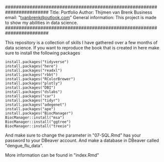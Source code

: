 ########################################################################
Title: Portfolio
Author: Thijmen van Brenk
Business email: "tvanbrenk@outlook.com"
General information: This project is made to show my abilities in data science. 
########################################################################

This repository is a collection of skills I have gathered over a few months of data science.
If you want to reproduce the book that is created in here make sure to install the following packages
```
install.packages("tidyverse")
install.packages("here")
install.packages("readxl")
install.packages("rbbt")
install.packages("RColorBrewer")
install.packages("plotly")
install.packages("DBI")
install.packages("dslabs")
install.packages("car")
install.packages("tidyr")
install.packages("adegenet")
install.packages("ape")
install.packages("BiocManager")
BiocManager::install("msa")
BiocManager::install("ggtree")
BiocManager::install("treeio")
```
And make sure to change the parameter in "07-SQL.Rmd" has your password to your DBeaver account.
And make a database in DBeaver called "dengue_flu_data".

More information can be found in "index.Rmd"
